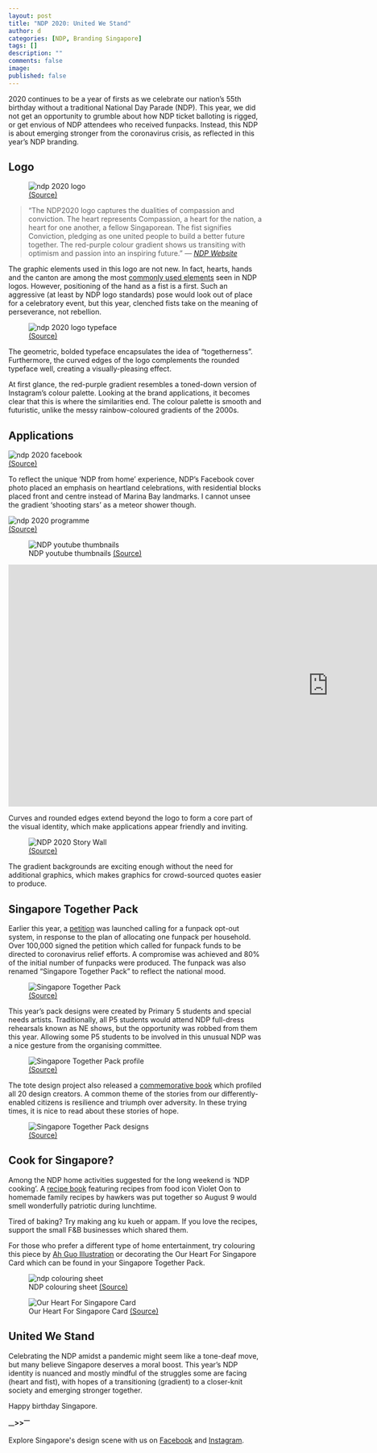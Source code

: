 ```yaml
---
layout: post
title: "NDP 2020: United We Stand"
author: d
categories: [NDP, Branding Singapore]
tags: []
description: ""
comments: false
image: 
published: false
---
```


2020 continues to be a year of firsts as we celebrate our nation’s 55th birthday without a traditional National Day Parade (NDP). This year, we did not get an opportunity to grumble about how NDP ticket balloting is rigged, or get envious of NDP attendees who received funpacks. Instead, this NDP is about emerging stronger from the coronavirus crisis, as reflected in this year’s NDP branding. 

<h2>Logo</h2>

<figure>
<img src="https://i.imgur.com/8TqrCoG.jpg" alt="ndp 2020 logo">
<figcaption><a href="https://www.facebook.com/NDPeeps/photos/a.493350233528/10158323993453529" target="_blank">(Source)</a></figcaption>
</figure>

> “The NDP2020 logo captures the dualities of compassion and conviction. The heart represents Compassion, a heart for the nation, a heart for one another, a fellow Singaporean. The fist signifies Conviction, pledging as one united people to build a better future together. The red-purple colour gradient shows us transiting with optimism and passion into an inspiring future.” <cite>— <a href="https://www.ndp.gov.sg/about/theme-and-logo/" target="_blank">NDP Website</a></cite>

The graphic elements used in this logo are not new. In fact, hearts, hands and the canton are among the most <a href="https://dis-sg.github.io/NDP-Logos-sorted-1/" target="_blank">commonly used elements</a> seen in NDP logos. However, positioning of the hand as a fist is a first. Such an aggressive (at least by NDP logo standards) pose would look out of place for a celebratory event, but this year, clenched fists take on the meaning of perseverance, not rebellion. 

<figure>
<img src="https://i.imgur.com/zxPWtbr.png" alt="ndp 2020 logo typeface">
<figcaption><a href="https://www.facebook.com/NDPeeps/photos/a.493350233528/10158323993453529" target="_blank">(Source)</a></figcaption>
</figure>

The geometric, bolded typeface encapsulates the idea of “togetherness”. Furthermore, the curved edges of the logo complements the rounded typeface well, creating a visually-pleasing effect. 

At first glance, the red-purple gradient resembles a toned-down version of Instagram’s colour palette. Looking at the brand applications, it becomes clear that this is where the similarities end. The colour palette is smooth and futuristic, unlike the messy rainbow-coloured gradients of the 2000s.

<h2>Applications</h2>
<img src="https://i.imgur.com/gXqJO14.jpg" alt="ndp 2020 facebook">
<figcaption><a href="https://www.facebook.com/NDPeeps/photos/p.10158324039163529/10158324039163529" target="_blank">(Source)</a></figcaption>
</figure>

To reflect the unique ‘NDP from home’ experience, NDP’s Facebook cover photo placed an emphasis on heartland celebrations, with residential blocks placed front and centre instead of Marina Bay landmarks. I cannot unsee the gradient ‘shooting stars’ as a meteor shower though. 

<img src="https://i.imgur.com/BvhkuS1.png" alt="ndp 2020 programme">
<figcaption><a href="https://www.facebook.com/NDPeeps/photos/a.10152451349523529/10158554540313529" target="_blank">(Source)</a></figcaption>
</figure>

<figure>
<img src="https://i.imgur.com/Gg69En7.png" alt="NDP youtube thumbnails">
<figcaption>NDP youtube thumbnails <a href="https://www.youtube.com/user/NDPeeps" target="_blank">(Source)</a></figcaption>
</figure>

<div class="video-responsive"><iframe width="1269" height="480" src="https://www.youtube.com/embed/g7UrvDS6U-8" frameborder="0" allow="accelerometer; autoplay; encrypted-media; gyroscope; picture-in-picture" allowfullscreen></iframe></div>

Curves and rounded edges extend beyond the logo to form a core part of the visual identity, which make applications appear friendly and inviting.  

<figure>
<img src="https://i.imgur.com/ywOPjTA.png" alt="NDP 2020 Story Wall">
<figcaption><a href="https://www.ndp.gov.sg/ourheartforsg/story-wall" target="_blank">(Source)</a></figcaption>
</figure>

The gradient backgrounds are exciting enough without the need for additional graphics, which makes graphics for crowd-sourced quotes easier to produce.

<h2>Singapore Together Pack</h2>

Earlier this year, a <a href="https://www.change.org/p/ndp-2020-opt-out-from-receiving-ndp-2020-funpack" target="_blank">petition</a> was launched calling for a funpack opt-out system, in response to the plan of allocating one funpack per household. Over 100,000 signed the petition which called for funpack funds to be directed to coronavirus relief efforts. A compromise was achieved and 80% of the initial number of funpacks were produced. The funpack was also renamed “Singapore Together Pack” to reflect the national mood. 

<figure>
<img src="https://i.imgur.com/fjdMHJu.jpg" alt="Singapore Together Pack">
<figcaption><a href="https://www.channelnewsasia.com/news/singapore/ndp-fun-pack-hand-sanitisers-thermometer-face-mask-12806874" target="_blank">(Source)</a></figcaption>
</figure>

This year’s pack designs were created by Primary 5 students and special needs artists. Traditionally, all P5 students would attend NDP full-dress rehearsals known as NE shows, but the opportunity was robbed from them this year. Allowing some P5 students to be involved in this unusual NDP was a nice gesture from the organising committee.

<figure>
<img src="https://i.imgur.com/nX1WLwM.jpg" alt="Singapore Together Pack profile">
<figcaption><a href="https://www.ndp.gov.sg/whatshappening/sgtogetherpack/overview" target="_blank">(Source)</a></figcaption>
</figure>

The tote design project also released a <a href="https://www.ndp.gov.sg/files/eBook_compressed.pdf" target="_blank">commemorative book</a> which profiled all 20 design creators. A common theme of the stories from our differently-enabled citizens is resilience and triumph over adversity. In these trying times, it is nice to read about these stories of hope.

<figure>
<img src="https://i.imgur.com/KKgLCOg.png" alt="Singapore Together Pack designs">
<figcaption><a href="https://www.todayonline.com/8days/liveandlearn/style/these-ndp-singapore-together-pack-tote-bags-have-popped-carousell-are-they" target="_blank">(Source)</a></figcaption>
</figure>

<h2>Cook for Singapore?</h2>
Among the NDP home activities suggested for the long weekend is ‘NDP cooking’. A <a href="https://online.flippingbook.com/view/44566/" target="_blank">recipe book</a> featuring recipes from food icon Violet Oon to homemade family recipes by hawkers was put together so August 9 would smell wonderfully patriotic during lunchtime. 

Tired of baking? Try making ang ku kueh or appam. If you love the recipes, support the small F&B businesses which shared them. 

For those who prefer a different type of home entertainment, try colouring this piece by <a href="https://www.facebook.com/kowfonglee/" target="_blank">Ah Guo Illustration</a> or decorating the Our Heart For Singapore Card which can be found in your Singapore Together Pack. 

<figure>
<img src="https://i.imgur.com/b8oD3Ja.jpg" alt="ndp colouring sheet">
<figcaption>NDP colouring sheet <a href="https://www.ndp.gov.sg/whats-happening/afternoon/children-friendly-activities" target="_blank">(Source)</a></figcaption>
</figure>

<figure>
<img src="https://i.imgur.com/TDbrwjq.png" alt="Our Heart For Singapore Card">
<figcaption>Our Heart For Singapore Card <a href="" target="_blank">(Source)</a></figcaption>
</figure>

<h2>United We Stand</h2>
Celebrating the NDP amidst a pandemic might seem like a tone-deaf move, but many believe Singapore deserves a moral boost. This year’s NDP identity is nuanced and mostly mindful of the struggles some are facing (heart and fist), with hopes of a transitioning (gradient) to a closer-knit society and emerging stronger together. 

Happy birthday Singapore.

<strong><sub>—</sub>><sub></sub>><sup>—</sup></strong>

Explore Singapore's design scene with us on <a href="https://www.facebook.com/designinsingapore/">Facebook</a> and <a href="https://www.instagram.com/designinsingapore/">Instagram</a>. 
